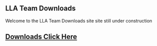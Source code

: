 ## LLA Team Downloads
Welcome to the LLA Team Downloads site
site still under construction

## [Downloads Click Here](downloads)
